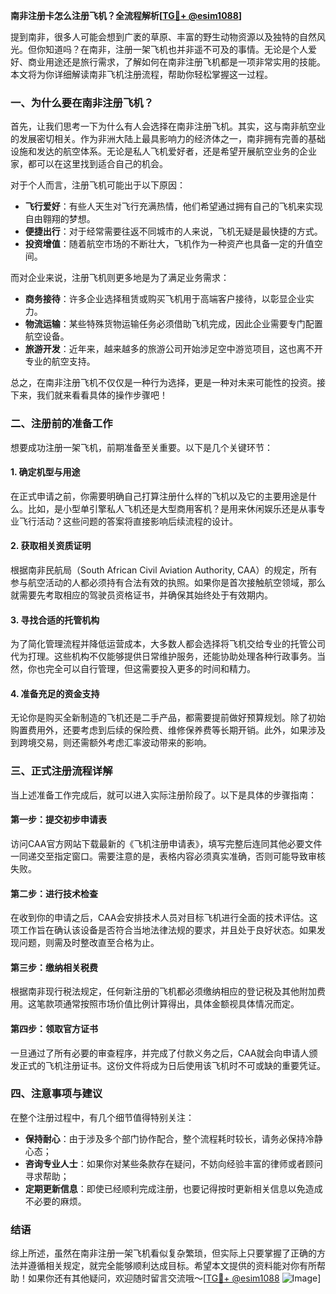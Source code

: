 **南非注册卡怎么注册飞机？全流程解析[[TG💪+ @esim1088](https://t.me/s/esim1088)]**

提到南非，很多人可能会想到广袤的草原、丰富的野生动物资源以及独特的自然风光。但你知道吗？在南非，注册一架飞机也并非遥不可及的事情。无论是个人爱好、商业用途还是旅行需求，了解如何在南非注册飞机都是一项非常实用的技能。本文将为你详细解读南非飞机注册流程，帮助你轻松掌握这一过程。

### 一、为什么要在南非注册飞机？

首先，让我们思考一下为什么有人会选择在南非注册飞机。其实，这与南非航空业的发展密切相关。作为非洲大陆上最具影响力的经济体之一，南非拥有完善的基础设施和发达的航空体系。无论是私人飞机爱好者，还是希望开展航空业务的企业家，都可以在这里找到适合自己的机会。

对于个人而言，注册飞机可能出于以下原因：
- **飞行爱好**：有些人天生对飞行充满热情，他们希望通过拥有自己的飞机来实现自由翱翔的梦想。
- **便捷出行**：对于经常需要往返不同城市的人来说，飞机无疑是最快捷的方式。
- **投资增值**：随着航空市场的不断壮大，飞机作为一种资产也具备一定的升值空间。

而对企业来说，注册飞机则更多地是为了满足业务需求：
- **商务接待**：许多企业选择租赁或购买飞机用于高端客户接待，以彰显企业实力。
- **物流运输**：某些特殊货物运输任务必须借助飞机完成，因此企业需要专门配置航空设备。
- **旅游开发**：近年来，越来越多的旅游公司开始涉足空中游览项目，这也离不开专业的航空支持。

总之，在南非注册飞机不仅仅是一种行为选择，更是一种对未来可能性的投资。接下来，我们就来看看具体的操作步骤吧！

### 二、注册前的准备工作

想要成功注册一架飞机，前期准备至关重要。以下是几个关键环节：

#### 1. 确定机型与用途
在正式申请之前，你需要明确自己打算注册什么样的飞机以及它的主要用途是什么。比如，是小型单引擎私人飞机还是大型商用客机？是用来休闲娱乐还是从事专业飞行活动？这些问题的答案将直接影响后续流程的设计。

#### 2. 获取相关资质证明
根据南非民航局（South African Civil Aviation Authority, CAA）的规定，所有参与航空活动的人都必须持有合法有效的执照。如果你是首次接触航空领域，那么就需要先考取相应的驾驶员资格证书，并确保其始终处于有效期内。

#### 3. 寻找合适的托管机构
为了简化管理流程并降低运营成本，大多数人都会选择将飞机交给专业的托管公司代为打理。这些机构不仅能够提供日常维护服务，还能协助处理各种行政事务。当然，你也完全可以自行管理，但这需要投入更多的时间和精力。

#### 4. 准备充足的资金支持
无论你是购买全新制造的飞机还是二手产品，都需要提前做好预算规划。除了初始购置费用外，还要考虑到后续的保险费、维修保养费等长期开销。此外，如果涉及到跨境交易，则还需额外考虑汇率波动带来的影响。

### 三、正式注册流程详解

当上述准备工作完成后，就可以进入实际注册阶段了。以下是具体的步骤指南：

#### 第一步：提交初步申请表
访问CAA官方网站下载最新的《飞机注册申请表》，填写完整后连同其他必要文件一同递交至指定窗口。需要注意的是，表格内容必须真实准确，否则可能导致审核失败。

#### 第二步：进行技术检查
在收到你的申请之后，CAA会安排技术人员对目标飞机进行全面的技术评估。这项工作旨在确认该设备是否符合当地法律法规的要求，并且处于良好状态。如果发现问题，则需及时整改直至合格为止。

#### 第三步：缴纳相关税费
根据南非现行税法规定，任何新注册的飞机都必须缴纳相应的登记税及其他附加费用。这笔款项通常按照市场价值比例计算得出，具体金额视具体情况而定。

#### 第四步：领取官方证书
一旦通过了所有必要的审查程序，并完成了付款义务之后，CAA就会向申请人颁发正式的飞机注册证书。这份文件将成为日后使用该飞机时不可或缺的重要凭证。

### 四、注意事项与建议

在整个注册过程中，有几个细节值得特别关注：
- **保持耐心**：由于涉及多个部门协作配合，整个流程耗时较长，请务必保持冷静心态；
- **咨询专业人士**：如果你对某些条款存在疑问，不妨向经验丰富的律师或者顾问寻求帮助；
- **定期更新信息**：即使已经顺利完成注册，也要记得按时更新相关信息以免造成不必要的麻烦。

### 结语

综上所述，虽然在南非注册一架飞机看似复杂繁琐，但实际上只要掌握了正确的方法并遵循相关规定，就完全能够顺利达成目标。希望本文提供的资料能对你有所帮助！如果你还有其他疑问，欢迎随时留言交流哦～[[TG💪+ @esim1088](https://t.me/s/esim1088) ![Image](https://i.postimg.cc/4NQfJmqS/Snipaste-2025-05-13-00-14-12.png)]